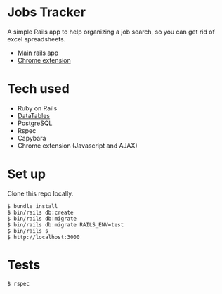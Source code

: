# Jobs Tracker

A simple Rails app to help organizing a job search, so you can get rid of excel spreadsheets.

- [Main rails app](https://github.com/chdezmar/jobstracker)
- [Chrome extension](https://github.com/chdezmar/jobstracker_chrome_ext)

# Tech used
  - Ruby on Rails
  - [DataTables](https://datatables.net/)
  - PostgreSQL
  - Rspec
  - Capybara
  - Chrome extension (Javascript and AJAX)

# Set up

Clone this repo locally.

```
$ bundle install
$ bin/rails db:create
$ bin/rails db:migrate
$ bin/rails db:migrate RAILS_ENV=test
$ bin/rails s
$ http://localhost:3000
```


# Tests
```
$ rspec
```
